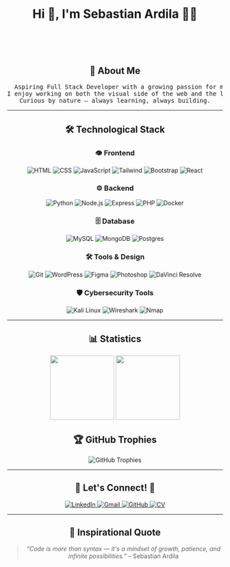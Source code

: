 <h1 align="center"><b>Hi 👋, I'm Sebastian Ardila 🌟🔥</b> 

# &nbsp; <h2 align="center">🚀 About Me</h2>

<pre align="center">
  Aspiring Full Stack Developer with a growing passion for modern web technologies.
I enjoy working on both the visual side of the web and the logic behind the scenes.
Curious by nature — always learning, always building.
</pre>

<hr>

<h2 align="center">🛠️ Technological Stack</h2>

<div align="center">
  
  <!-- Frontend -->
  <h3>👁️ Frontend</h3>
  <p>
    <img src="https://img.shields.io/badge/HTML5-E34F26?style=for-the-badge&logo=html5&logoColor=white" alt="HTML" />
    <img src="https://img.shields.io/badge/CSS3-1572B6?style=for-the-badge&logo=css3&logoColor=white" alt="CSS" />
    <img src="https://img.shields.io/badge/JavaScript-F7DF1E?style=for-the-badge&logo=javascript&logoColor=black" alt="JavaScript" />
    <img src="https://img.shields.io/badge/TailwindCSS-06B6D4?style=for-the-badge&logo=tailwindcss&logoColor=white" alt="Tailwind" />
    <img src="https://img.shields.io/badge/Bootstrap-7952B3?style=for-the-badge&logo=bootstrap&logoColor=white" alt="Bootstrap" />
    <img src="https://img.shields.io/badge/React-61DAFB?style=for-the-badge&logo=react&logoColor=black" alt="React" />
  </p>
  
  <!-- Backend -->
  <h3>⚙️ Backend</h3>
  <p>
    <img src="https://img.shields.io/badge/Python-3776AB?style=for-the-badge&logo=python&logoColor=white" alt="Python" />
    <img src="https://img.shields.io/badge/Node.js-339933?style=for-the-badge&logo=nodedotjs&logoColor=white" alt="Node.js" />
    <img src="https://img.shields.io/badge/Express-000000?style=for-the-badge&logo=express&logoColor=white" alt="Express" />
    <img src="https://img.shields.io/badge/PHP-777BB4?style=for-the-badge&logo=php&logoColor=white" alt="PHP" />
    <img src="https://img.shields.io/badge/Docker-2496ED?style=for-the-badge&logo=docker&logoColor=white" alt="Docker" />
  </p>
  
  <!-- Databases -->
  <h3>🗄️ Database</h3>
  <p>
    <img src="https://img.shields.io/badge/MySQL-4479A1?style=for-the-badge&logo=mysql&logoColor=white" alt="MySQL" />
    <img src="https://img.shields.io/badge/MongoDB-47A248?style=for-the-badge&logo=mongodb&logoColor=white" alt="MongoDB" />
    <img src="https://img.shields.io/badge/Postgres-%23316192.svg?logo=postgresql&logoColor=white" alt="Postgres" />
  </p>
  
  <!-- Tools & Design -->
  <h3>🛠️ Tools & Design</h3>
  <p>
    <img src="https://img.shields.io/badge/Git-F05032?style=for-the-badge&logo=git&logoColor=white" alt="Git" />
    <img src="https://img.shields.io/badge/WordPress-21759B?style=for-the-badge&logo=wordpress&logoColor=white" alt="WordPress" />
    <img src="https://img.shields.io/badge/Figma-F24E1E?style=for-the-badge&logo=figma&logoColor=white" alt="Figma" />
    <img src="https://img.shields.io/badge/Adobe%20Photoshop-31A8FF?style=for-the-badge&logo=adobe%20photoshop&logoColor=white" alt="Photoshop" />
    <img src="https://img.shields.io/badge/DaVinci%20Resolve-000000?style=for-the-badge&logo=davinci-resolve&logoColor=white" alt="DaVinci Resolve" />
  </p>
  
<!-- Ciberseguridad -->
<h3>🛡️ Cybersecurity Tools</h3>
<p>
  <img src="https://img.shields.io/badge/Kali%20Linux-557C94?style=for-the-badge&logo=kalilinux&logoColor=white" alt="Kali Linux" />
  <img src="https://img.shields.io/badge/Wireshark-1679A7?style=for-the-badge&logo=wireshark&logoColor=white" alt="Wireshark" />
  <img src="https://img.shields.io/badge/Nmap-005F87?style=for-the-badge&logo=nmap&logoColor=white" alt="Nmap" />
</p>
</div>
<hr>

<h2 align="center">📊 Statistics </h2>

<p align="center">
  <img height="150em" src="https://github-readme-stats.vercel.app/api?username=Jharmo05&show_icons=true&theme=github_dark&hide=issues"/>
  <img height="150em" src="https://github-readme-stats.vercel.app/api/top-langs/?username=Jharmo05&layout=compact&theme=github_dark"/>
</p>

<h2 align="center"> 🏆 GitHub Trophies </h2>

<p align="center">
  <img src="https://github-profile-trophy.vercel.app/?username=Jharmo05&theme=gruvbox&column=7" alt="GitHub Trophies" />
</p>


<hr>

<h2 align="center">🔗 Let's Connect! 🔗</h2>

<div align="center">
  
<a href="https://www.linkedin.com/in/sebastian-ardila-57a85a1ba/" target="_blank" rel="noopener noreferrer">
  <img src="https://img.shields.io/badge/-LINKEDIN-0077B5?style=for-the-badge&logo=linkedin&logoColor=white" alt="LinkedIn"/>
</a>

<a href="mailto:jhonsebastian345@gmail.com" target="_blank" rel="noopener noreferrer">
  <img src="https://img.shields.io/badge/-GMAIL-D14836?style=for-the-badge&logo=gmail&logoColor=white" alt="Gmail"/>
</a>

<a href="https://github.com/Jharmo05" target="_blank" rel="noopener noreferrer">
  <img src="https://img.shields.io/badge/-GITHUB-181717?style=for-the-badge&logo=github&logoColor=white" alt="GitHub"/>
</a>

<a href="https://jharmo05.github.io/HOJA-DE-VIDA/" target="_blank" rel="noopener noreferrer">
  <img src="https://img.shields.io/badge/-CURRICULUM-00C7B7?style=for-the-badge&logo=read-the-docs&logoColor=white" alt="CV"/>
</a>



</div>


<hr>

<div align="center">
  <h2>📝 Inspirational Quote</h2>
  
> *“Code is more than syntax — it's a mindset of growth, patience, and infinite possibilities.”* – Sebastian Ardila
  
  <br>
  
</div>
